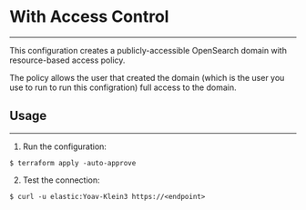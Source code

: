 # With Access Control
---

This configuration creates a publicly-accessible OpenSearch domain
with resource-based access policy.

The policy allows the user that created the domain (which is the user you use to run
to run this configration) full access to the domain.

## Usage
---

1. Run the configuration:
```
$ terraform apply -auto-approve
```

2. Test the connection:
```
$ curl -u elastic:Yoav-Klein3 https://<endpoint>
```
